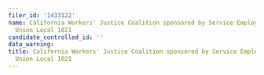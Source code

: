 ```yaml
---
filer_id: '1433122'
name: California Workers' Justice Coalition sponsored by Service Employees International
  Union Local 1021
candidate_controlled_id: ''
data_warning:
title: California Workers' Justice Coalition sponsored by Service Employees International
  Union Local 1021
---
```

